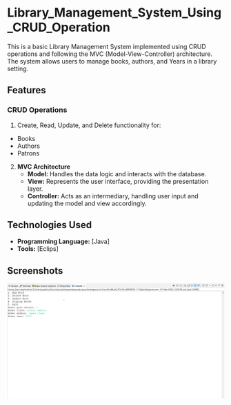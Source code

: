 # Library_Management_System_Using_CRUD_Operation

This is a basic Library Management System implemented using CRUD operations and following the MVC (Model-View-Controller) architecture. The system allows users to manage books, authors, and Years in a library setting.

## Features
### CRUD Operations
1. Create, Read, Update, and Delete functionality for:
  * Books
  * Authors
  * Patrons

2. **MVC Architecture**
   * **Model:** Handles the data logic and interacts with the database.
   * **View:** Represents the user interface, providing the presentation layer.
   * **Controller:** Acts as an intermediary, handling user input and updating the model and view 
                     accordingly.

## Technologies Used
* **Programming Language:** [Java]
* **Tools:** [Eclips]

## Screenshots
![Add_Operation](https://github.com/Rohan-doshi01/Library_Management_System_Using_CRUD_Operation/blob/main/ADD_OPERATION.png)
